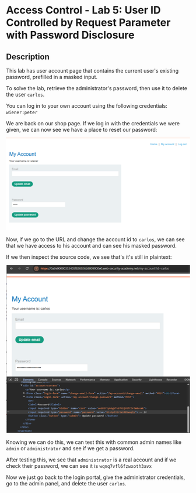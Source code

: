 # Access Control - Lab 5: User ID Controlled by Request Parameter with Password Disclosure

## Description
This lab has user account page that contains the current user's existing password, prefilled in a masked input.

To solve the lab, retrieve the administrator's password, then use it to delete the user `carlos`.

You can log in to your own account using the following credentials: `wiener:peter`


We are back on our shop page. If we log in with the credentials we were given, we can now see we have a place to reset our password:

![](account_page.png)

Now, if we go to the URL and change the account id to `carlos`, we can see that we have access to his account and can see his masked password.

If we then inspect the source code, we see that's it's still in plaintext:

![](carlos_pass.png)

Knowing we can do this, we can test this with common admin names like `admin` or `administrator` and see if we get a password.

After testing this, we see that `administrator` is a real account and if we check their password, we can see it is `wqnq7vfl6fzwxoth3avx`

Now we just go back to the login portal, give the administrator credentials, go to the admin panel, and delete the user `carlos`.
